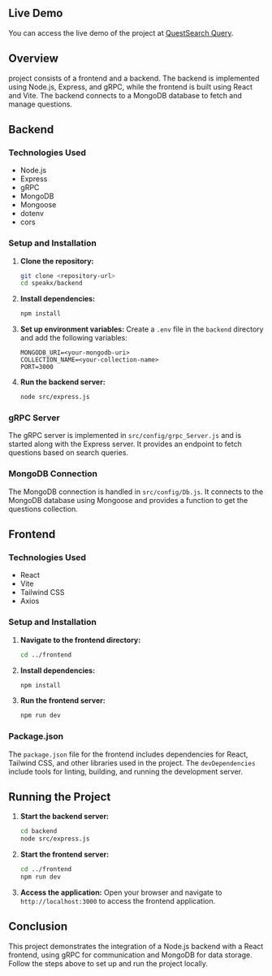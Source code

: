 
## Live Demo

You can access the live demo of the project at [QuestSearch Query](https://questsearch-query.netlify.app/).

## Overview
 project  consists of a frontend and a backend. The backend is implemented using Node.js, Express, and gRPC, while the frontend is built using React and Vite. The backend connects to a MongoDB database to fetch and manage questions.

## Backend

### Technologies Used

- Node.js
- Express
- gRPC
- MongoDB
- Mongoose
- dotenv
- cors

### Setup and Installation

1. **Clone the repository:**
    ```sh
    git clone <repository-url>
    cd speakx/backend
    ```

2. **Install dependencies:**
    ```sh
    npm install
    ```

3. **Set up environment variables:**
    Create a `.env` file in the `backend` directory and add the following variables:
    ```env
    MONGODB_URI=<your-mongodb-uri>
    COLLECTION_NAME=<your-collection-name>
    PORT=3000
    ```

4. **Run the backend server:**
    ```sh
    node src/express.js
    ```

### gRPC Server

The gRPC server is implemented in `src/config/grpc_Server.js` and is started along with the Express server. It provides an endpoint to fetch questions based on search queries.

### MongoDB Connection

The MongoDB connection is handled in `src/config/Db.js`. It connects to the MongoDB database using Mongoose and provides a function to get the questions collection.

## Frontend

### Technologies Used

- React
- Vite
- Tailwind CSS
- Axios

### Setup and Installation

1. **Navigate to the frontend directory:**
    ```sh
    cd ../frontend
    ```

2. **Install dependencies:**
    ```sh
    npm install
    ```

3. **Run the frontend server:**
    ```sh
    npm run dev
    ```

### Package.json

The `package.json` file for the frontend includes dependencies for React, Tailwind CSS, and other libraries used in the project. The `devDependencies` include tools for linting, building, and running the development server.

## Running the Project

1. **Start the backend server:**
    ```sh
    cd backend
    node src/express.js
    ```

2. **Start the frontend server:**
    ```sh
    cd ../frontend
    npm run dev
    ```

3. **Access the application:**
    Open your browser and navigate to `http://localhost:3000` to access the frontend application.

## Conclusion

This project demonstrates the integration of a Node.js backend with a React frontend, using gRPC for communication and MongoDB for data storage. Follow the steps above to set up and run the project locally.
